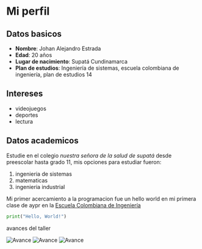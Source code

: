 # Mi perfil
## Datos basicos
* **Nombre**: Johan Alejandro Estrada
* **Edad**: 20 años
* **Lugar de nacimiento**: Supatá Cundinamarca
*  **Plan de estudios**: Ingeniería de sistemas, escuela colombiana de ingeniería, plan de estudios 14

## Intereses
* videojuegos
* deportes
* lectura

## Datos academicos
Estudie en el colegio *nuestra señora de la salud de supatá* desde preescolar hasta grado 11, mis opciones para estudiar fueron:
1. ingenieria de sistemas
2. matematicas
3. ingenieria industrial

Mi primer acercamiento a la programacion fue un hello world en mi primera clase de aypr en la [Escuela Colombiana de Ingeniería](https://escuelaing.edu.co/)
```python
print("Hello, World!")
```

avances del taller

![Avance](https://github.com/anndr0/cvds-lab1-AD/raw/main/carpeta/johanestrada/WhatsApp%20Image%202024-02-02%20at%2011.41.51%20PM.jpeg)
![Avance](https://github.com/anndr0/cvds-lab1-AD/blob/main/carpeta/johanestrada/WhatsApp%20Image%202024-02-02%20at%2011.41.51%20PM%20(1).jpeg)
![Avance](https://github.com/anndr0/cvds-lab1-AD/blob/main/carpeta/johanestrada/WhatsApp%20Image%202024-02-02%20at%2011.41.51%20PM%20(2).jpeg)
